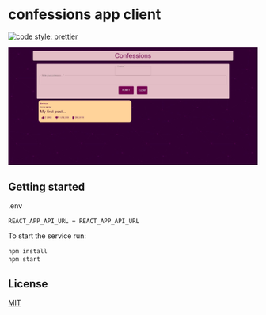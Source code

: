 # confessions app client

[![code style: prettier](https://img.shields.io/badge/code_style-prettier-ff69b4.svg?style=flat-square)](https://github.com/prettier/prettier)

![Screenshot](images/screenshot.jpg)

## Getting started

.env

    REACT_APP_API_URL = REACT_APP_API_URL

To start the service run:

```
npm install
npm start
```

## License

[MIT](LICENSE)
